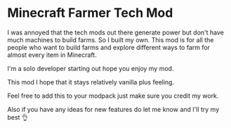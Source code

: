 Minecraft Farmer Tech Mod
=======

I was annoyed that the tech mods out there generate power but don't have much machines to build farms. So I built my own. This mod is for all the people who want to build farms and explore different ways to farm for almost every item in Minecraft. 

I'm a solo developer starting out hope you enjoy my mod. 

This mod I hope that it stays relatively vanilla plus feeling. 

Feel free to add this to your modpack just make sure you credit my work. 

Also if you have any ideas for new features do let me know and I'll try my best 👌 